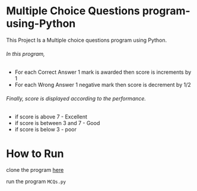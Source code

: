 # Multiple Choice Questions program-using-Python
This Project Is a Multiple choice questions program using Python.
###### In this program,
* For each Correct Answer 1 mark is awarded then score is increments by 1
* For each Wrong Answer 1 negative mark then score is decrement by 1/2
###### Finally, score is displayed according to the performance.
* if score is above 7 - Excellent
* if score is between 3 and 7 - Good
* if score is below 3 - poor

# How to Run
clone the program [here](https://github.com/satheesh22g/MCQs-using-Python.git)

run the program ```MCQs.py```
